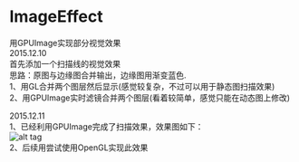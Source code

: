 # ImageEffect
用GPUImage实现部分视觉效果 <br />
2015.12.10 <br />
首先添加一个扫描线的视觉效果 <br />
思路：原图与边缘图合并输出，边缘图用渐变蓝色. <br />
1、用GL合并两个图层然后显示(感觉较复杂，不过可以用于静态图扫描效果) <br />
2、用GPUImage实时滤镜合并两个图层(看着较简单，感觉只能在动态图上修改) <br />

2015.12.11  <br />
1、已经利用GPUImage完成了扫描效果，效果图如下： <br />
![alt tag](https://github.com/celesius/ImageEffect/blob/master/ImageEffect/ScreenShot/ImageEffect.gif) <br />
2、后续用尝试使用OpenGL实现此效果 <br />
